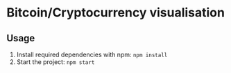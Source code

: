 # Bitcoin/Cryptocurrency visualisation

## Usage

1. Install required dependencies with npm: `npm install`
1. Start the project: `npm start`
